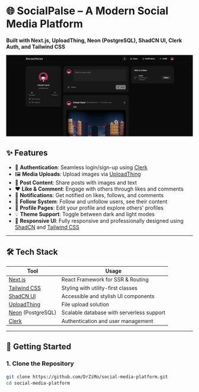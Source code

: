 # 🌐 SocialPalse – A Modern Social Media Platform

**Built with Next.js, UploadThing, Neon (PostgreSQL), ShadCN UI, Clerk Auth, and Tailwind CSS**

![SocialPalse Preview](./public/socialPalse-preview.png) <!-- Replace with actual preview image -->

## ✨ Features

- 🔐 **Authentication**: Seamless login/sign-up using [Clerk](https://clerk.dev/)
- 🖼️ **Media Uploads**: Upload images via [UploadThing](https://uploadthing.com/)
- 📄 **Post Content**: Share posts with images and text
- ❤️ **Like & Comment**: Engage with others through likes and comments
- 🔔 **Notifications**: Get notified on likes, follows, and comments
- 👥 **Follow System**: Follow and unfollow users, see their content
- 👤 **Profile Pages**: Edit your profile and explore others' profiles
- 💡 **Theme Support**: Toggle between dark and light modes
- 📱 **Responsive UI**: Fully responsive and professionally designed using [ShadCN](https://ui.shadcn.com/) and [Tailwind CSS](https://tailwindcss.com/)

---

## 🛠️ Tech Stack

| Tool                                     | Usage                                     |
| ---------------------------------------- | ----------------------------------------- |
| [Next.js](https://nextjs.org/)           | React Framework for SSR & Routing         |
| [Tailwind CSS](https://tailwindcss.com/) | Styling with utility-first classes        |
| [ShadCN UI](https://ui.shadcn.com/)      | Accessible and stylish UI components      |
| [UploadThing](https://uploadthing.com/)  | File upload solution                      |
| [Neon](https://neon.tech/) (PostgreSQL)  | Scalable database with serverless support |
| [Clerk](https://clerk.dev/)              | Authentication and user management        |

---

## 🚀 Getting Started

### 1. Clone the Repository

```bash
git clone https://github.com/DrZiMo/social-media-platform.git
cd social-media-platform
```
